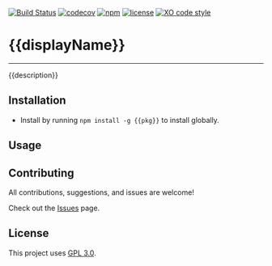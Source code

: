 [![Build Status](https://travis-ci.com/CassandraSpruit/{{urlName}}.svg?branch=master)](https://travis-ci.com/CassandraSpruit/{{urlName}})
[![codecov](https://codecov.io/gh/CassandraSpruit/{{urlName}}/branch/master/graph/badge.svg)](https://codecov.io/gh/CassandraSpruit/{{urlName}})
[![npm](https://img.shields.io/npm/v/{{pkg}})](https://www.npmjs.com/package/{{pkg}})
[![license](https://img.shields.io/github/license/CassandraSpruit/{{urlName}})](https://github.com/CassandraSpruit/{{urlName}}/blob/master/LICENSE)
[![XO code style](https://img.shields.io/badge/code_style-XO-5ed9c7.svg)](https://github.com/xojs/xo)

# {{displayName}}
___

{{description}}
 
## Installation
- Install by running ```npm install -g {{pkg}}``` to install globally.

## Usage

## Contributing
All contributions, suggestions, and issues are welcome!

Check out the [Issues](https://github.com/CassandraSpruit/{{urlName}}/issues) page.

## License
This project uses [GPL 3.0](https://github.com/CassandraSpruit/{{urlName}}/blob/master/LICENSE).
